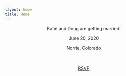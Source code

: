 ```yaml
---
layout: home
title: Home
---
```


<div style="text-align: center">
  <div id="home-page-text">
    <p>Katie and Doug are getting married!</p>
    <p class="green-text big-text">June 20, 2020</p>
    <p class="big-text">Norrie, Colorado</p>
  </div>
  <div id="photo-container" class="six-image">
    <img class="photo" src="{{ "/assets/img/kissing.jpg" | relative_url }}" alt="">
    <img class="photo" src="{{ "/assets/img/looking-at-camera.jpg" | relative_url }}" alt="">
    <img class="photo" src="{{ "/assets/img/looking-at-eachother.jpg" | relative_url }}" alt="">
    <img class="photo" src="{{ "/assets/img/meadow-walking.jpg" | relative_url }}" alt="">
    <img class="photo" src="{{ "/assets/img/mountains.jpg" | relative_url }}" alt="">
    <img class="photo" src="{{ "/assets/img/windy.jpg" | relative_url }}" alt="">
  </div>
  <br>
  <a id="rsvp" class="button after-photo" href="{{ "/rsvp" | relative_url }}">RSVP</a>

</div>
